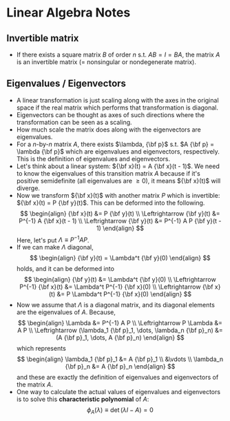 # Linear Algebra Notes

## Invertible matrix

- If there exists a square matrix $B$ of order $n$ s.t. $AB = I = BA$, the matrix $A$ is an invertible matrix (= nonsingular or nondegenerate matrix).

## Eigenvalues / Eigenvectors

- A linear transformation is just scaling along with the axes in the original space if the real matrix which performs that transformation is diagonal.
- Eigenvectors can be thought as axes of such directions where the transformation can be seen as a scaling.
- How much scale the matrix does along with the eigenvectors are eigenvalues.
- For a $n$-by-$n$ matrix $A$, there exists $\lambda, {\bf p}$ s.t. $A {\bf p} = \lambda {\bf p}$ which are eigenvalues and eigenvectors, respectively. This is the definition of eigenvalues and eigenvectors.
- Let's think about a linear system: ${\bf x}(t) = A {\bf x}(t - 1)$. We need to know the eigenvalues of this transition matrix $A$ because if it's positive semidefinite (all eigenvalues are $\geq 0$), it means ${\bf x}(t)$ will diverge.
- Now we transform ${\bf x}(t)$ with another matrix $P$ which is invertible: ${\bf x}(t) = P {\bf y}(t)$. This can be deformed into the following.
  $$
  \begin{align}
  {\bf x}(t) &= P {\bf y}(t) \\
  \Leftrightarrow {\bf y}(t) &= P^{-1} A {\bf x}(t - 1) \\
  \Leftrightarrow {\bf y}(t) &= P^{-1} A P {\bf y}(t - 1)
  \end{align}
  $$
  Here, let's put $\Lambda \equiv P^{-1} A P$.
- If we can make $\Lambda$ diagonal,
  $$
  \begin{align}
  {\bf y}(t) = \Lambda^t {\bf y}(0)
  \end{align}
  $$
  holds, and it can be deformed into
  $$
  \begin{align}
  {\bf y}(t) &= \Lambda^t {\bf y}(0) \\
  \Leftrightarrow P^{-1} {\bf x}(t) &= \Lambda^t P^{-1} {\bf x}(0) \\
  \Leftrightarrow {\bf x}(t) &= P \Lambda^t P^{-1} {\bf x}(0)
  \end{align}
  $$
- Now we assume that $\Lambda$ is a diagonal matrix, and its diagonal elements are the eigenvalues of $A$. Because,
  $$
  \begin{align}
  \Lambda &= P^{-1} A P \\
  \Leftrightarrow P \Lambda &= A P \\
  \Leftrightarrow (\lambda_1 {\bf p}_1, \dots, \lambda_n {\bf p}_n)
  &= (A {\bf p}_1, \dots, A {\bf p}_n)
  \end{align}
  $$
  which represents
  $$
  \begin{align}
  \lambda_1 {\bf p}_1 &= A {\bf p}_1 \\
  &\vdots \\
  \lambda_n {\bf p}_n &= A {\bf p}_n
  \end{align}
  $$
  and these are exactly the definition of eigenvalues and eigenvectors of the matrix $A$.
- One way to calculate the actual values of eigenvalues and eigenvectors is to solve this **characteristic polynomial** of $A$:
  $$
  \phi_A(\lambda) \equiv \det \left( \lambda I - A \right) = 0
  $$
